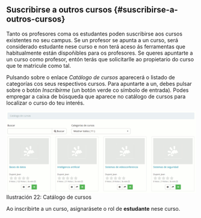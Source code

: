 ## Suscribirse a outros cursos {#suscribirse-a-outros-cursos}

Tanto os profesores coma os estudantes poden suscribirse aos cursos existentes no seu campus. Se un profesor se apunta a un curso, será considerado estudante nese curso e non terá aceso ás ferramentas que habitualmente están dispoñibles para os profesores. Se queres apuntarte a un curso como profesor, entón terás que solicitarlle ao propietario do curso que te matricule como tal.

Pulsando sobre o enlace _Catálogo de cursos_ aparecerá o listado de categorías cos seus respectivos cursos. Para apuntarte a un, debes pulsar sobre o botón _Inscribirme_ (un botón verde co símbolo de entrada)_._ Podes empregar a caixa de búsqueda que aparece no catálogo de cursos para localizar o curso do teu interés.

![](../assets/images21.png)Ilustración 22: Catálogo de cursos

Ao inscribirte a un curso, asignarásete o rol de **estudante** nese curso.